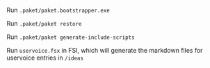 Run `.paket/paket.bootstrapper.exe`

Run `.paket/paket restore`

Run `.paket/paket generate-include-scripts`

Run `uservoice.fsx` in FSI, which will generate the markdown files for uservoice entries in `/ideas`